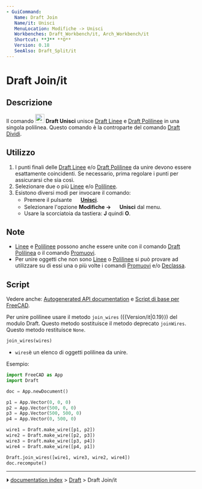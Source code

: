 ```yaml
---
- GuiCommand:
   Name: Draft Join
   Name/it: Unisci
   MenuLocation: Modifiche -> Unisci
   Workbenches: Draft_Workbench/it, Arch_Workbench/it
   Shortcut: **J** **O**
   Version: 0.18
   SeeAlso: Draft_Split/it
---
```


# Draft Join/it



## Descrizione

Il comando <img alt="" src=images/Draft_Join.svg  style="width:24px;"> **Draft Unisci** unisce [Draft Linee](Draft_Line/it.md) e [Draft Polilinee](Draft_Wire/it.md) in una singola polilinea. Questo comando è la controparte del comando [Draft Dividi](Draft_Split/it.md).



## Utilizzo

1.  I punti finali delle [Draft Linee](Draft_Line/it.md) e/o [Draft Polilinee](Draft_Wire/it.md) da unire devono essere esattamente coincidenti. Se necessario, prima regolare i punti per assicurarsi che sia così.
2.  Selezionare due o più [Linee](Draft_Line/it.md) e/o [Polilinee](Draft_Wire/it.md).
3.  Esistono diversi modi per invocare il comando:
    -   Premere il pulsante **<img src="images/Draft_Join.svg" width=16px> [Unisci](Draft_Join/it.md)**.
    -   Selezionare l\'opzione **Modifiche → <img src="images/Draft_Join.svg" width=16px> Unisci** dal menu.
    -   Usare la scorciatoia da tastiera: **J** quindi **O**.



## Note

-   [Linee](Draft_Line/it.md) e [Polilinee](Draft_Wire/it.md) possono anche essere unite con il comando [Draft Polilinea](Draft_Wire/it.md) o il comando [Promuovi](Draft_Upgrade/it.md).
-   Per unire oggetti che non sono [Linee](Draft_Line/it.md) o [Polilinee](Draft_Wire/it.md) si può provare ad utilizzare su di essi una o più volte i comandi [Promuovi](Draft_Upgrade/it.md) e/o [Declassa](Draft_Downgrade/it.md).



## Script

Vedere anche: [Autogenerated API documentation](https://freecad.github.io/SourceDoc/) e [Script di base per FreeCAD](FreeCAD_Scripting_Basics/it.md).

Per unire polilinee usare il metodo `join_wires` ({{Version/it|0.19}}) del modulo Draft. Questo metodo sostituisce il metodo deprecato `joinWires`. Questo metodo restituisce `None`.


```python
join_wires(wires)
```

-    `wires`è un elenco di oggetti polilinea da unire.

Esempio:


```python
import FreeCAD as App
import Draft

doc = App.newDocument()

p1 = App.Vector(0, 0, 0)
p2 = App.Vector(500, 0, 0)
p3 = App.Vector(500, 500, 0)
p4 = App.Vector(0, 500, 0)

wire1 = Draft.make_wire([p1, p2])
wire2 = Draft.make_wire([p2, p3])
wire3 = Draft.make_wire([p3, p4])
wire4 = Draft.make_wire([p4, p1])

Draft.join_wires([wire1, wire3, wire2, wire4])
doc.recompute()
```



---
⏵ [documentation index](../README.md) > [Draft](Draft_Workbench.md) > Draft Join/it
